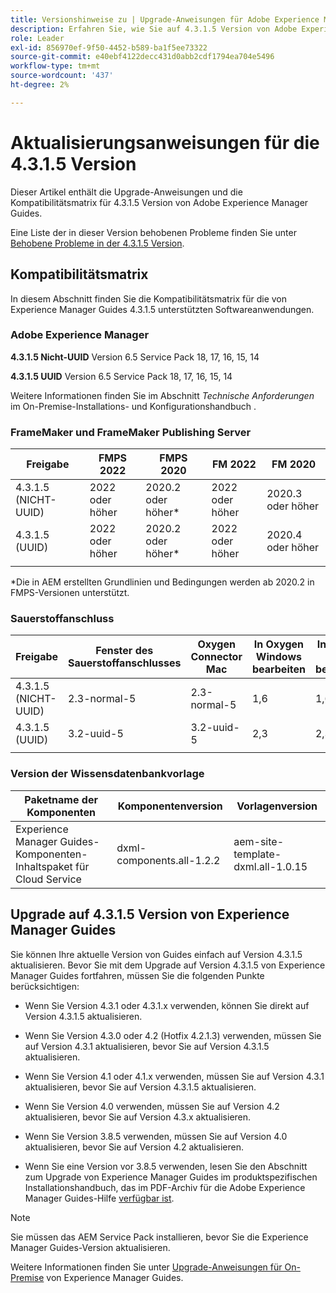 ```yaml
---
title: Versionshinweise zu | Upgrade-Anweisungen für Adobe Experience Manager Guides 4.3.1.5
description: Erfahren Sie, wie Sie auf 4.3.1.5 Version von Adobe Experience Manager Guides aktualisieren
role: Leader
exl-id: 856970ef-9f50-4452-b589-ba1f5ee73322
source-git-commit: e40ebf4122decc431d0abb2cdf1794ea704e5496
workflow-type: tm+mt
source-wordcount: '437'
ht-degree: 2%

---
```


# Aktualisierungsanweisungen für die 4.3.1.5 Version

Dieser Artikel enthält die Upgrade-Anweisungen und die Kompatibilitätsmatrix für 4.3.1.5 Version von Adobe Experience Manager Guides.


Eine Liste der in dieser Version behobenen Probleme finden Sie unter [Behobene Probleme in der 4.3.1.5 Version](../release-info/fixed-issues-4-3-1-5.md).




## Kompatibilitätsmatrix

In diesem Abschnitt finden Sie die Kompatibilitätsmatrix für die von Experience Manager Guides 4.3.1.5 unterstützten Softwareanwendungen.

### Adobe Experience Manager

**4.3.1.5 Nicht-UUID**
Version 6.5 Service Pack 18, 17, 16, 15, 14

**4.3.1.5 UUID**
Version 6.5 Service Pack 18, 17, 16, 15, 14

Weitere Informationen finden Sie im Abschnitt *Technische Anforderungen* im On-Premise-Installations- und Konfigurationshandbuch .

### FrameMaker und FrameMaker Publishing Server

| Freigabe | FMPS 2022 | FMPS 2020 | FM 2022 | FM 2020 |
| --- | --- | --- | --- | --- |
| 4.3.1.5 (NICHT-UUID) | 2022 oder höher | 2020.2 oder höher* | 2022 oder höher | 2020.3 oder höher |
| 4.3.1.5 (UUID) | 2022 oder höher | 2020.2 oder höher* | 2022 oder höher | 2020.4 oder höher |
| | | | |

*Die in AEM erstellten Grundlinien und Bedingungen werden ab 2020.2 in FMPS-Versionen unterstützt.

### Sauerstoffanschluss

| Freigabe | Fenster des Sauerstoffanschlusses | Oxygen Connector Mac | In Oxygen Windows bearbeiten | In Oxygen Mac bearbeiten |
| --- | --- | --- |--- |--- |
| 4.3.1.5 (NICHT-UUID) | 2.3-normal-5 | 2.3-normal-5 | 1,6 | 1,6 |
| 4.3.1.5 (UUID) | 3.2-uuid-5 | 3.2-uuid-5 | 2,3 | 2,3 |
|  |  |   |



### Version der Wissensdatenbankvorlage

| Paketname der Komponenten | Komponentenversion | Vorlagenversion |
|---|---|---|
| Experience Manager Guides-Komponenten-Inhaltspaket für Cloud Service | dxml-components.all-1.2.2 | aem-site-template-dxml.all-1.0.15 |



## Upgrade auf 4.3.1.5 Version von Experience Manager Guides


Sie können Ihre aktuelle Version von Guides einfach auf Version 4.3.1.5 aktualisieren. Bevor Sie mit dem Upgrade auf Version 4.3.1.5 von Experience Manager Guides fortfahren, müssen Sie die folgenden Punkte berücksichtigen:


- Wenn Sie Version 4.3.1 oder 4.3.1.x verwenden, können Sie direkt auf Version 4.3.1.5 aktualisieren.
- Wenn Sie Version 4.3.0 oder 4.2 (Hotfix 4.2.1.3) verwenden, müssen Sie auf Version 4.3.1 aktualisieren, bevor Sie auf Version 4.3.1.5 aktualisieren.

- Wenn Sie Version 4.1 oder 4.1.x verwenden, müssen Sie auf Version 4.3.1 aktualisieren, bevor Sie auf Version 4.3.1.5 aktualisieren.


- Wenn Sie Version 4.0 verwenden, müssen Sie auf Version 4.2 aktualisieren, bevor Sie auf Version 4.3.x aktualisieren.
- Wenn Sie Version 3.8.5 verwenden, müssen Sie auf Version 4.0 aktualisieren, bevor Sie auf Version 4.2 aktualisieren.
- Wenn Sie eine Version vor 3.8.5 verwenden, lesen Sie den Abschnitt zum Upgrade von Experience Manager Guides im produktspezifischen Installationshandbuch, das im PDF-Archiv für die Adobe Experience Manager Guides-Hilfe [verfügbar ist](https://helpx.adobe.com/xml-documentation-for-experience-manager/archive.html).



>[!NOTE]
>
>Sie müssen das AEM Service Pack installieren, bevor Sie die Experience Manager Guides-Version aktualisieren.

Weitere Informationen finden Sie unter [Upgrade-Anweisungen für On-Premise](../install-guide/upgrade-xml-documentation.md) von Experience Manager Guides.
